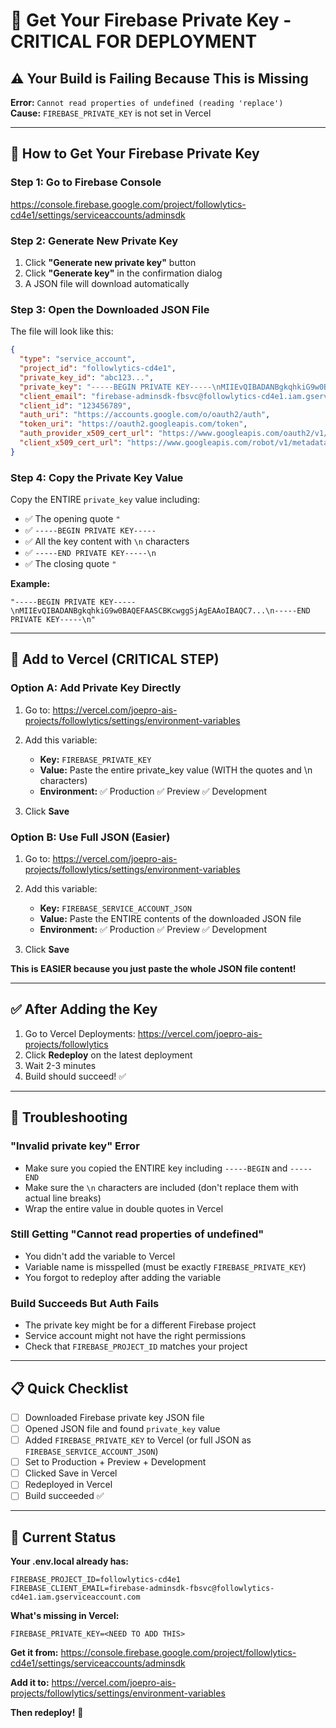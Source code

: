 # 🔑 Get Your Firebase Private Key - CRITICAL FOR DEPLOYMENT

## ⚠️ Your Build is Failing Because This is Missing

**Error:** `Cannot read properties of undefined (reading 'replace')`  
**Cause:** `FIREBASE_PRIVATE_KEY` is not set in Vercel

---

## 📝 How to Get Your Firebase Private Key

### **Step 1: Go to Firebase Console**
https://console.firebase.google.com/project/followlytics-cd4e1/settings/serviceaccounts/adminsdk

### **Step 2: Generate New Private Key**
1. Click **"Generate new private key"** button
2. Click **"Generate key"** in the confirmation dialog
3. A JSON file will download automatically

### **Step 3: Open the Downloaded JSON File**
The file will look like this:
```json
{
  "type": "service_account",
  "project_id": "followlytics-cd4e1",
  "private_key_id": "abc123...",
  "private_key": "-----BEGIN PRIVATE KEY-----\nMIIEvQIBADANBgkqhkiG9w0BAQEF...\n-----END PRIVATE KEY-----\n",
  "client_email": "firebase-adminsdk-fbsvc@followlytics-cd4e1.iam.gserviceaccount.com",
  "client_id": "123456789",
  "auth_uri": "https://accounts.google.com/o/oauth2/auth",
  "token_uri": "https://oauth2.googleapis.com/token",
  "auth_provider_x509_cert_url": "https://www.googleapis.com/oauth2/v1/certs",
  "client_x509_cert_url": "https://www.googleapis.com/robot/v1/metadata/x509/firebase-adminsdk-fbsvc%40followlytics-cd4e1.iam.gserviceaccount.com"
}
```

### **Step 4: Copy the Private Key Value**
Copy the ENTIRE `private_key` value including:
- ✅ The opening quote `"`
- ✅ `-----BEGIN PRIVATE KEY-----`
- ✅ All the key content with `\n` characters
- ✅ `-----END PRIVATE KEY-----\n`
- ✅ The closing quote `"`

**Example:**
```
"-----BEGIN PRIVATE KEY-----\nMIIEvQIBADANBgkqhkiG9w0BAQEFAASCBKcwggSjAgEAAoIBAQC7...\n-----END PRIVATE KEY-----\n"
```

---

## 🚀 Add to Vercel (CRITICAL STEP)

### **Option A: Add Private Key Directly**

1. Go to: https://vercel.com/joepro-ais-projects/followlytics/settings/environment-variables

2. Add this variable:
   - **Key:** `FIREBASE_PRIVATE_KEY`
   - **Value:** Paste the entire private_key value (WITH the quotes and \n characters)
   - **Environment:** ✅ Production ✅ Preview ✅ Development

3. Click **Save**

### **Option B: Use Full JSON (Easier)**

1. Go to: https://vercel.com/joepro-ais-projects/followlytics/settings/environment-variables

2. Add this variable:
   - **Key:** `FIREBASE_SERVICE_ACCOUNT_JSON`
   - **Value:** Paste the ENTIRE contents of the downloaded JSON file
   - **Environment:** ✅ Production ✅ Preview ✅ Development

3. Click **Save**

**This is EASIER because you just paste the whole JSON file content!**

---

## ✅ After Adding the Key

1. Go to Vercel Deployments: https://vercel.com/joepro-ais-projects/followlytics
2. Click **Redeploy** on the latest deployment
3. Wait 2-3 minutes
4. Build should succeed! ✅

---

## 🐛 Troubleshooting

### **"Invalid private key" Error**
- Make sure you copied the ENTIRE key including `-----BEGIN` and `-----END`
- Make sure the `\n` characters are included (don't replace them with actual line breaks)
- Wrap the entire value in double quotes in Vercel

### **Still Getting "Cannot read properties of undefined"**
- You didn't add the variable to Vercel
- Variable name is misspelled (must be exactly `FIREBASE_PRIVATE_KEY`)
- You forgot to redeploy after adding the variable

### **Build Succeeds But Auth Fails**
- The private key might be for a different Firebase project
- Service account might not have the right permissions
- Check that `FIREBASE_PROJECT_ID` matches your project

---

## 📋 Quick Checklist

- [ ] Downloaded Firebase private key JSON file
- [ ] Opened JSON file and found `private_key` value
- [ ] Added `FIREBASE_PRIVATE_KEY` to Vercel (or full JSON as `FIREBASE_SERVICE_ACCOUNT_JSON`)
- [ ] Set to Production + Preview + Development
- [ ] Clicked Save in Vercel
- [ ] Redeployed in Vercel
- [ ] Build succeeded ✅

---

## 🎯 Current Status

**Your .env.local already has:**
```
FIREBASE_PROJECT_ID=followlytics-cd4e1
FIREBASE_CLIENT_EMAIL=firebase-adminsdk-fbsvc@followlytics-cd4e1.iam.gserviceaccount.com
```

**What's missing in Vercel:**
```
FIREBASE_PRIVATE_KEY=<NEED TO ADD THIS>
```

**Get it from:** https://console.firebase.google.com/project/followlytics-cd4e1/settings/serviceaccounts/adminsdk

**Add it to:** https://vercel.com/joepro-ais-projects/followlytics/settings/environment-variables

**Then redeploy!** 🚀
